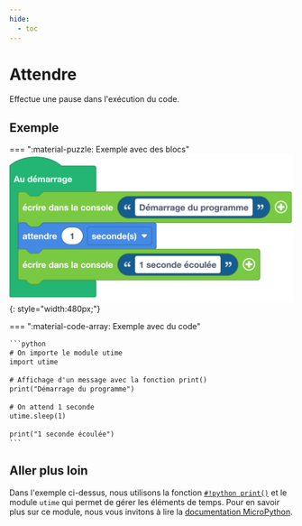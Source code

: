```yaml
---
hide:
  - toc
---
```


# Attendre
Effectue une pause dans l'exécution du code.

## Exemple
=== ":material-puzzle: Exemple avec des blocs"
    ![Bloc attendre](attendre.png){: style="width:480px;"}

=== ":material-code-array: Exemple avec du code"

    ```python
    # On importe le module utime
    import utime

    # Affichage d'un message avec la fonction print()
    print("Démarrage du programme")

    # On attend 1 seconde
    utime.sleep(1)

    print("1 seconde écoulée")
    ```

## Aller plus loin
Dans l'exemple ci-dessus, nous utilisons la fonction [`#!python print()`](../../communication/ecrire_dans_la_console.md) et le module `utime` qui permet de gérer les éléments de temps. Pour en savoir plus sur ce module, nous vous invitons à lire la [documentation MicroPython](https://www.micropython.fr/reference/04.standards/utime/00.module_time/).
